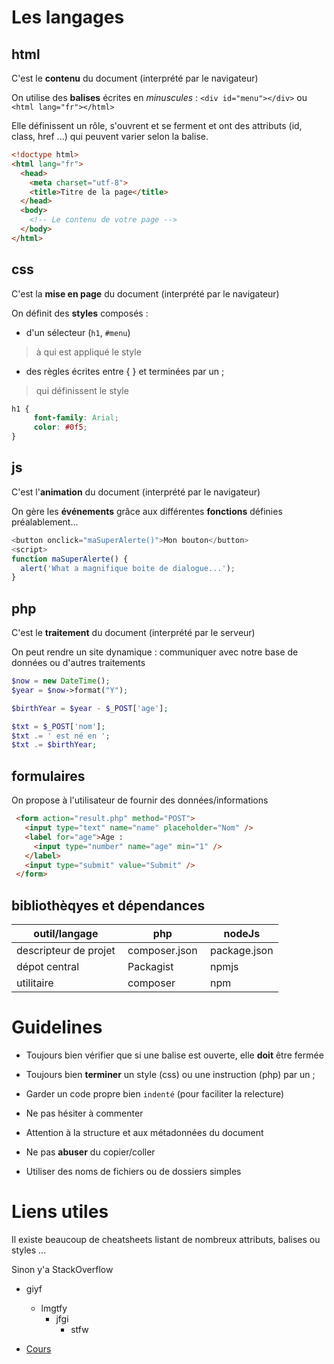 # Les langages

## html

C'est le __contenu__ du document (interprété par le navigateur)

On utilise des __balises__ écrites en *minuscules* : `<div id="menu"></div>` ou `<html lang="fr"></html>`

Elle définissent un rôle, s'ouvrent et se ferment et ont des attributs (id, class, href ...) qui peuvent varier selon la balise.

```html
<!doctype html>
<html lang="fr">
  <head>
    <meta charset="utf-8">
    <title>Titre de la page</title>
  </head>
  <body>
    <!-- Le contenu de votre page -->
  </body>
</html>
```

## css

C'est la __mise en page__ du document (interprété par le navigateur)

On définit des __styles__ composés :
* d'un sélecteur (`h1`, `#menu`)
> à qui est appliqué le style

* des règles écrites entre { } et terminées par un ;
> qui définissent le style

```css
h1 {
     font-family: Arial;
     color: #0f5;
}
```

## js

C'est l'__animation__ du document (interprété par le navigateur)

On gère les __événements__ grâce aux différentes __fonctions__ définies préalablement...

```javascript
<button onclick="maSuperAlerte()">Mon bouton</button>
<script>
function maSuperAlerte() {
  alert('What a magnifique boite de dialogue...');
}
```

## php

C'est le __traitement__ du document (interprété par le serveur)

On peut rendre un site dynamique : communiquer avec notre base de données ou d'autres traitements

```php
$now = new DateTime();
$year = $now->format("Y");

$birthYear = $year - $_POST['age'];

$txt = $_POST['nom'];
$txt .= ' est né en ';
$txt .= $birthYear;
```

## formulaires

On propose à l'utilisateur de fournir des données/informations

```html
 <form action="result.php" method="POST">
   <input type="text" name="name" placeholder="Nom" />
   <label for="age">Age :
     <input type="number" name="age" min="1" />
   </label>
   <input type="submit" value="Submit" />
 </form>
```

## bibliothèqyes et dépendances

outil/langage | php | nodeJs
--- | --- | ---
descripteur de projet | composer.json | package.json
dépot central | Packagist | npmjs
utilitaire | composer | npm

# Guidelines

- Toujours bien vérifier que si une balise est ouverte, elle __doit__ être fermée

- Toujours bien __terminer__ un style (css) ou une instruction (php) par un ;

- Garder un code propre bien `indenté` (pour faciliter la relecture)

- Ne pas hésiter à commenter

- Attention à la structure et aux métadonnées du document

- Ne pas __abuser__ du copier/coller

- Utiliser des noms de fichiers ou de dossiers simples

# Liens utiles

Il existe beaucoup de cheatsheets listant de nombreux attributs, balises ou styles ...

Sinon y'a StackOverflow

* giyf
  - lmgtfy
    + jfgi
      * stfw

* [Cours](cours.md)
